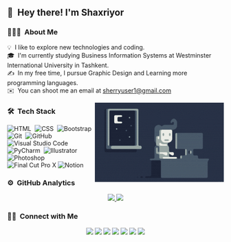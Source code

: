 <h2>🖖 &nbsp;Hey there! I'm Shaxriyor</h2>

<!-- ## 👋 &nbsp;Hey there! I'm Shaxriyor -->

### 👨🏻‍💻 &nbsp;About Me

💡 &nbsp;I like to explore new technologies and coding.\
🎓 &nbsp;I'm currently studying Business Information Systems at Westminster International University in Tashkent.\
✍️ &nbsp;In my free time, I pursue Graphic Design and Learning more programming languages.\
✉️ &nbsp;You can shoot me an email at sherryuser1@gmail.com

<img alt="Night Coding" src="https://raw.githubusercontent.com/AVS1508/AVS1508/master/assets/Night-Coding.gif" align="right"/>

### 🛠 &nbsp;Tech Stack

![HTML](https://img.shields.io/badge/-HTML-05122A?style=flat&logo=HTML5)&nbsp;
![CSS](https://img.shields.io/badge/-CSS-05122A?style=flat&logo=CSS3&logoColor=1572B6)&nbsp;
![Bootstrap](https://img.shields.io/badge/-Bootstrap-05122A?style=flat&logo=bootstrap&logoColor=563D7C)\
![Git](https://img.shields.io/badge/-Git-05122A?style=flat&logo=git)&nbsp;
![GitHub](https://img.shields.io/badge/-GitHub-05122A?style=flat&logo=github)&nbsp;
![Visual Studio Code](https://img.shields.io/badge/-Visual%20Studio%20Code-05122A?style=flat&logo=visual-studio-code&logoColor=007ACC)&nbsp;
![PyCharm](https://img.shields.io/badge/-PyCharm-05122A?style=flat&logo=pycharm&logoColor=007ACC)&nbsp;
![Illustrator](https://img.shields.io/badge/-Illustrator-05122A?style=flat&logo=adobe-illustrator)&nbsp;
![Photoshop](https://img.shields.io/badge/-Photoshop-05122A?style=flat&logo=adobe-photoshop)&nbsp;
![Final Cut Pro X](https://img.shields.io/badge/-GitKraken-05122A?style=flat&logo=gitkraken)
![Notion](https://img.shields.io/badge/-Notion-05122A?style=flat&logo=notion)

### ⚙️ &nbsp;GitHub Analytics

<p align="center">
<a href="https://github.com/sherryuser">
  <img height="180em" src="https://github-readme-stats-eight-theta.vercel.app/api?username=sherryuser&show_icons=true&theme=algolia&include_all_commits=true&count_private=true"/>
  <img height="180em" src="https://github-readme-stats-eight-theta.vercel.app/api/top-langs/?username=sherryuser&layout=compact&langs_count=8&theme=algolia"/>
</a>
</p>

### 🤝🏻 &nbsp;Connect with Me

<p align="center">
<a href="https://www.shaxriyor.me"><img src="https://img.shields.io/badge/-shaxriyor.me-3423A6?style=flat&logo=Google-Chrome&logoColor=white"/></a>
<a href="https://instagram.com/sherryuser"><img src="https://img.shields.io/badge/-@sherryuser-E4405F?style=flat&logo=Instagram&logoColor=white"/></a>
<a href="https://facebook.com/sherryuser7"><img src="https://img.shields.io/badge/-@sherryuser7-1877F2?style=flat&logo=Facebook&logoColor=white"/></a>
<a href="https://www.t.me/sherryuser"><img src="https://img.shields.io/badge/-@sherryuser-3DA4E3?style=flat&logo=Telegram&logoColor=white"/></a>
<a href="https://www.twitter.com/sherryuser"><img src="https://img.shields.io/badge/-@sherryuser-1769FF?style=flat&logo=Twitter&logoColor=white"/></a>
<a href="https://linkedin.com/in/sherryuser"><img src="https://img.shields.io/badge/-Shaxriyor%20Ergashev-0077B5?style=flat&logo=Linkedin&logoColor=white"/></a>
<a href="mailto:sherryuser1@gmail.com"><img src="https://img.shields.io/badge/-sherryuser1@gmail.com-D14836?style=flat&logo=Gmail&logoColor=white"/></a>
</p>

